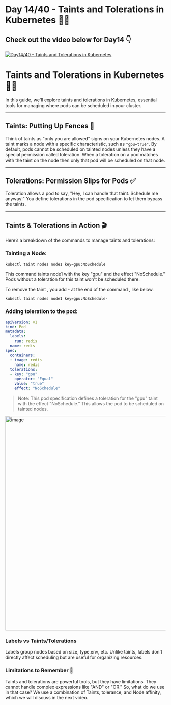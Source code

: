 # Day 14/40 - Taints and Tolerations in Kubernetes 📘🚀

## Check out the video below for Day14 👇

[![Day14/40 - Taints and Tolerations in Kubernetes](https://img.youtube.com/vi/nwoS2tK2s6Q/sddefault.jpg)](https://youtu.be/nwoS2tK2s6Q)

# Taints and Tolerations in Kubernetes 🚧📜

In this guide, we'll explore taints and tolerations in Kubernetes, essential tools for managing where pods can be scheduled in your cluster.

---

## Taints: Putting Up Fences 🚫

Think of taints as "only you are allowed" signs on your Kubernetes nodes. A taint marks a node with a specific characteristic, such as `"gpu=true"`. By default, pods cannot be scheduled on tainted nodes unless they have a special permission called toleration. When a toleration on a pod matches with the taint on the node then only that pod will be scheduled on that node.

---

## Tolerations: Permission Slips for Pods ✅

Toleration allows a pod to say, "Hey, I can handle that taint. Schedule me anyway!" You define tolerations in the pod specification to let them bypass the taints.

---

## Taints & Tolerations in Action 🎬

Here’s a breakdown of the commands to manage taints and tolerations:

### Tainting a Node:

```bash
kubectl taint nodes node1 key=gpu:NoSchedule
```

This command taints node1 with the key "gpu" and the effect "NoSchedule." Pods without a toleration for this taint won't be scheduled there.

To remove the taint , you add - at the end of the command , like below.

```bash
kubectl taint nodes node1 key=gpu:NoSchedule-
```

### Adding toleration to the pod:

```yaml
apiVersion: v1
kind: Pod
metadata:
  labels:
    run: redis
  name: redis
spec:
  containers:
  - image: redis
    name: redis
  tolerations:
  - key: "gpu"
    operator: "Equal"
    value: "true"
    effect: "NoSchedule"
```

>Note: This pod specification defines a toleration for the "gpu" taint with the effect "NoSchedule." This allows the pod to be scheduled on tainted nodes.


<img width="1310" height="672" alt="image" src="https://github.com/user-attachments/assets/b0b370b6-e578-4fa6-86a4-fe222fcf43be" />


### Labels vs Taints/Tolerations

Labels group nodes based on size, type,env, etc. Unlike taints, labels don't directly affect scheduling but are useful for organizing resources.

### Limitations to Remember 🚧

Taints and tolerations are powerful tools, but they have limitations. They cannot handle complex expressions like "AND" or "OR." 
So, what do we use in that case? We use a combination of Taints, tolerance, and Node affinity, which we will discuss in the next video.

